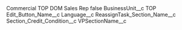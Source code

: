 <?xml version="1.0" encoding="UTF-8"?>
<CustomMetadata xmlns="http://soap.sforce.com/2006/04/metadata" xmlns:xsi="http://www.w3.org/2001/XMLSchema-instance" xmlns:xsd="http://www.w3.org/2001/XMLSchema">
    <label>Commercial TOP DOM Sales Rep</label>
    <protected>false</protected>
    <values>
        <field>BusinessUnit__c</field>
        <value xsi:type="xsd:string">TOP</value>
    </values>
    <values>
        <field>Edit_Button_Name__c</field>
        <value xsi:nil="true"/>
    </values>
    <values>
        <field>Language__c</field>
        <value xsi:nil="true"/>
    </values>
    <values>
        <field>ReassignTask_Section_Name__c</field>
        <value xsi:nil="true"/>
    </values>
    <values>
        <field>Section_Credit_Condition__c</field>
        <value xsi:nil="true"/>
    </values>
    <values>
        <field>VPSectionName__c</field>
        <value xsi:nil="true"/>
    </values>
</CustomMetadata>
